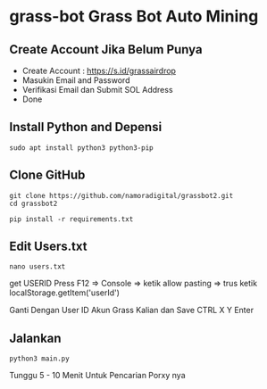 
# grass-bot Grass Bot Auto Mining


## Create Account Jika Belum Punya

- Create Account : https://s.id/grassairdrop
- Masukin Email and Password
- Verifikasi Email dan Submit SOL Address
- Done

## Install Python and Depensi

```
sudo apt install python3 python3-pip
```

## Clone GitHub

```
git clone https://github.com/namoradigital/grassbot2.git
cd grassbot2
```

```
pip install -r requirements.txt
```

## Edit Users.txt

```
nano users.txt
```
get USERID
Press F12 => Console => ketik allow pasting => trus ketik localStorage.getItem('userId')

Ganti Dengan User ID Akun Grass Kalian dan Save CTRL X Y Enter

## Jalankan 

```
python3 main.py
```

Tunggu 5 - 10 Menit Untuk Pencarian Porxy nya
